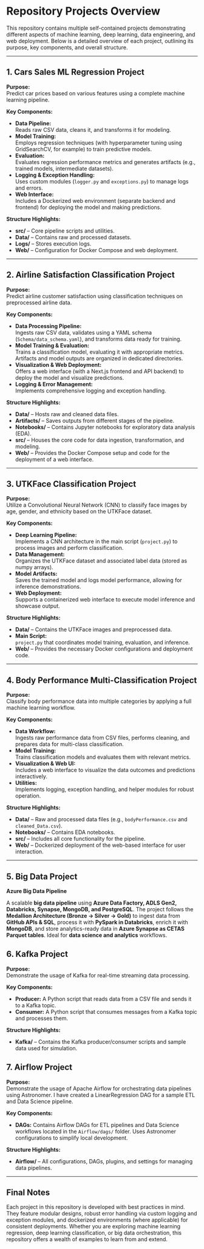 # Repository Projects Overview

This repository contains multiple self-contained projects demonstrating different aspects of machine learning, deep learning, data engineering, and web deployment. Below is a detailed overview of each project, outlining its purpose, key components, and overall structure.

---

## 1. Cars Sales ML Regression Project

**Purpose:**  
Predict car prices based on various features using a complete machine learning pipeline.

**Key Components:**

- **Data Pipeline:**  
  Reads raw CSV data, cleans it, and transforms it for modeling.
- **Model Training:**  
  Employs regression techniques (with hyperparameter tuning using GridSearchCV, for example) to train predictive models.
- **Evaluation:**  
  Evaluates regression performance metrics and generates artifacts (e.g., trained models, intermediate datasets).
- **Logging & Exception Handling:**  
  Uses custom modules (`logger.py` and `exceptions.py`) to manage logs and errors.
- **Web Interface:**  
  Includes a Dockerized web environment (separate backend and frontend) for deploying the model and making predictions.

**Structure Highlights:**

- **src/** – Core pipeline scripts and utilities.
- **Data/** – Contains raw and processed datasets.
- **Logs/** – Stores execution logs.
- **Web/** – Configuration for Docker Compose and web deployment.

---

## 2. Airline Satisfaction Classification Project

**Purpose:**  
Predict airline customer satisfaction using classification techniques on preprocessed airline data.

**Key Components:**

- **Data Processing Pipeline:**  
  Ingests raw CSV data, validates using a YAML schema (`Schema/data_schema.yaml`), and transforms data ready for training.
- **Model Training & Evaluation:**  
  Trains a classification model, evaluating it with appropriate metrics. Artifacts and model outputs are organized in dedicated directories.
- **Visualization & Web Deployment:**  
  Offers a web interface (with a Next.js frontend and API backend) to deploy the model and visualize predictions.
- **Logging & Error Management:**  
  Implements comprehensive logging and exception handling.

**Structure Highlights:**

- **Data/** – Hosts raw and cleaned data files.
- **Artifacts/** – Saves outputs from different stages of the pipeline.
- **Notebooks/** – Contains Jupyter notebooks for exploratory data analysis (EDA).
- **src/** – Houses the core code for data ingestion, transformation, and modeling.
- **Web/** – Provides the Docker Compose setup and code for the deployment of a web interface.

---

## 3. UTKFace Classification Project

**Purpose:**  
Utilize a Convolutional Neural Network (CNN) to classify face images by age, gender, and ethnicity based on the UTKFace dataset.

**Key Components:**

- **Deep Learning Pipeline:**  
  Implements a CNN architecture in the main script (`project.py`) to process images and perform classification.
- **Data Management:**  
  Organizes the UTKFace dataset and associated label data (stored as numpy arrays).
- **Model Artifacts:**  
  Saves the trained model and logs model performance, allowing for inference demonstrations.
- **Web Deployment:**  
  Supports a containerized web interface to execute model inference and showcase output.

**Structure Highlights:**

- **Data/** – Contains the UTKFace images and preprocessed data.
- **Main Script:**  
  `project.py` that coordinates model training, evaluation, and inference.
- **Web/** – Provides the necessary Docker configurations and deployment code.

---

## 4. Body Performance Multi-Classification Project

**Purpose:**  
Classify body performance data into multiple categories by applying a full machine learning workflow.

**Key Components:**

- **Data Workflow:**  
  Ingests raw performance data from CSV files, performs cleaning, and prepares data for multi-class classification.
- **Model Training:**  
  Trains classification models and evaluates them with relevant metrics.
- **Visualization & Web UI:**  
  Includes a web interface to visualize the data outcomes and predictions interactively.
- **Utilities:**  
  Implements logging, exception handling, and helper modules for robust operation.

**Structure Highlights:**

- **Data/** – Raw and processed data files (e.g., `bodyPerformance.csv` and `cleaned_Data.csv`).
- **Notebooks/** – Contains EDA notebooks.
- **src/** – Includes all core functionality for the pipeline.
- **Web/** – Dockerized deployment of the web-based interface for user interaction.

---

## 5. Big Data Project

**Azure Big Data Pipeline**

A scalable **big data pipeline** using **Azure Data Factory, ADLS Gen2, Databricks, Synapse, MongoDB, and PostgreSQL**. The project follows the **Medallion Architecture (Bronze → Silver → Gold)** to ingest data from **GitHub APIs & SQL**, process it with **PySpark in Databricks**, enrich it with **MongoDB**, and store analytics-ready data in **Azure Synapse as CETAS Parquet tables**. Ideal for **data science and analytics** workflows.

## 6. Kafka Project

**Purpose:**  
Demonstrate the usage of Kafka for real-time streaming data processing.

**Key Components:**

- **Producer:**
  A Python script that reads data from a CSV file and sends it to a Kafka topic.
- **Consumer:**
  A Python script that consumes messages from a Kafka topic and processes them.

**Structure Highlights:**

- **Kafka/** – Contains the Kafka producer/consumer scripts and sample data used for simulation.

## 7. Airflow Project

**Purpose:**  
Demonstrate the usage of Apache Airflow for orchestrating data pipelines using Astronomer. I have created a LinearRegression DAG for a sample ETL and Data Science pipeline.

**Key Components:**

- **DAGs:**
  Contains Airflow DAGs for ETL pipelines and Data Science workflows located in the `Airflow/dags/` folder. Uses Astronomer configurations to simplify local development.

**Structure Highlights:**

- **Airflow/** – All configurations, DAGs, plugins, and settings for managing data pipelines.

---

## Final Notes

Each project in this repository is developed with best practices in mind. They feature modular designs, robust error handling via custom logging and exception modules, and dockerized environments (where applicable) for consistent deployments. Whether you are exploring machine learning regression, deep learning classification, or big data orchestration, this repository offers a wealth of examples to learn from and extend.
